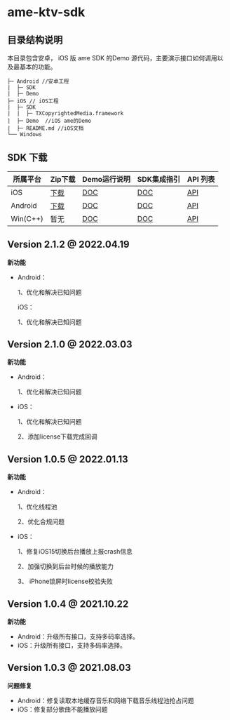# ame-ktv-sdk

## 目录结构说明

本目录包含安卓， iOS 版 ame SDK 的Demo 源代码，主要演示接口如何调用以及最基本的功能。

```
├─ Android //安卓工程 
|  ├─ SDK   
|  ├─ Demo
├─ iOS // iOS工程
|  ├─ SDK   
|  |  ├─ TXCopyrightedMedia.framework 
|  ├─ Demo  //iOS ame的Demo
|  ├─ README.md //iOS文档
└── Windows
```

## SDK 下载

| 所属平台 | Zip下载                                                      | Demo运行说明                                                 | SDK集成指引                                                  | API 列表                                                     |
| -------- | ------------------------------------------------------------ | ------------------------------------------------------------ | ------------------------------------------------------------ | ------------------------------------------------------------ |
| iOS      | [下载](https://mediacloud-76607.gzc.vod.tencent-cloud.com/TXCopyrightedMedia/Release/2.1.2/TXCopyrightedMedia-iOS-2.1.2.220406.zip) | [DOC](https://github.com/tencentyun/ame-ktv-sdk/blob/master/iOS/README.md) | [DOC](https://github.com/tencentyun/ame-ktv-sdk/blob/master/iOS/README.md) | [API](https://github.com/tencentyun/ame-ktv-sdk/blob/master/iOS/README.md) |
| Android  | [下载](https://mediacloud-76607.gzc.vod.tencent-cloud.com/TXCopyrightedMedia/Release/2.1.2/TXCopyrightedMedia-Android-trtc-2.1.2.220330.zip) | [DOC](https://github.com/tencentyun/ame-ktv-sdk/blob/master/Android/README.md) | [DOC](https://github.com/tencentyun/ame-ktv-sdk/blob/master/Android/README.md) | [API](https://github.com/tencentyun/ame-ktv-sdk/blob/master/Android/README.md) |
| Win(C++) | 暂无                                                         | [DOC](https://cloud.tencent.com/document/product/647/32397)  | [DOC](https://cloud.tencent.com/document/product/647/32178)  | [API](https://cloud.tencent.com/document/product/647/32268)  |

## Version 2.1.2 @ 2022.04.19

**新功能**

- Android：

  1、优化和解决已知问题

  iOS：

  1、优化和解决已知问题

## Version 2.1.0 @ 2022.03.03

**新功能**

- Android：

  1、优化和解决已知问题

- iOS：

  1、优化和解决已知问题

  2、添加license下载完成回调

## Version 1.0.5 @ 2022.01.13

**新功能**

- Android：

  1、优化线程池

  2、优化合规问题

- iOS：

  1、修复iOS15切换后台播放上报crash信息

  2、加强切换到后台时候的播放能力

  3、 iPhone锁屏时license校验失败

## Version 1.0.4 @ 2021.10.22

**新功能**

- Android：升级所有接口，支持多码率选择。
- iOS：升级所有接口，支持多码率选择。

## Version 1.0.3 @ 2021.08.03

**问题修复**

- Android：修复读取本地缓存音乐和网络下载音乐线程池抢占问题
- iOS：修复部分歌曲不能播放问题
